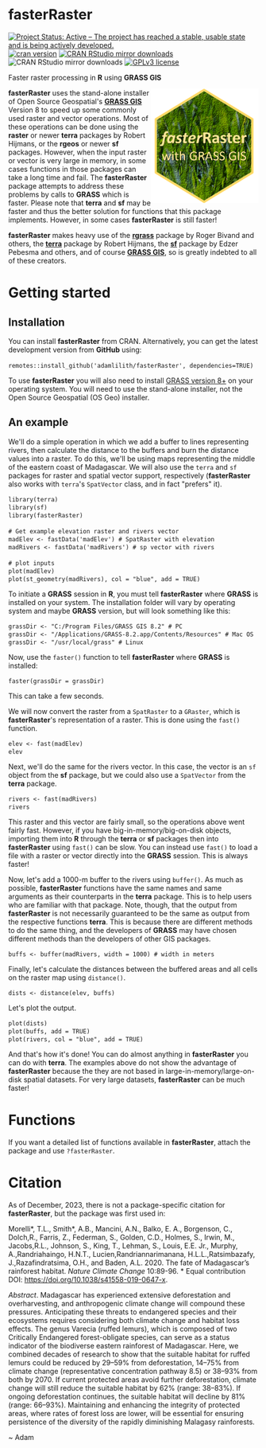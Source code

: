 # fasterRaster
<!-- badges: start -->

[![Project Status: Active – The project has reached a stable, usable state and is being actively developed.](https://www.repostatus.org/badges/latest/active.svg)](https://www.repostatus.org/#active)
[![cran version](https://www.r-pkg.org/badges/version/fasterRaster)](https://cran.r-project.org/package=fasterRaster)
[![CRAN RStudio mirror downloads](https://cranlogs.r-pkg.org/badges/grand-total/fasterRaster?color=yellow)](https://r-pkg.org/pkg/fasterRaster)
![CRAN RStudio mirror downloads](https://cranlogs.r-pkg.org/badges/fasterRaster?color=lightgrey)
[![GPLv3 license](https://img.shields.io/badge/License-GPLv3-blue.svg)](http://perso.crans.org/besson/LICENSE.html)

<!-- badges: end -->

Faster raster processing in **R** using **GRASS GIS**

<img align="right" src="fasterRaster.png" height="230"/>  

**fasterRaster** uses the stand-alone installer of Open Source Geospatial's <a href="https://grass.osgeo.org/rgrass/">**GRASS GIS**</a> Version 8 to speed up some commonly used raster and vector operations. Most of these operations can be done using the **raster** or newer **terra** packages by Robert Hijmans, or the **rgeos** or newer **sf** packages.  However, when the input raster or vector is very large in memory, in some cases functions in those packages can take a long time and fail. The **fasterRaster** package attempts to address these problems by calls to **GRASS** which is faster. Please note that **terra** and **sf** may be faster and thus the better solution for functions that this package implements. However, in some cases **fasterRaster** is still faster!

**fasterRaster** makes heavy use of the <a href="https://cran.r-project.org/package=rgrass">**rgrass**</a> package by Roger Bivand and others, the <a href="https://cran.r-project.org/package=rgrass">**terra**</a> package by Robert Hijmans, the <a href="https://cran.r-project.org/package=sf">**sf**</a> package by Edzer Pebesma and others, and of course <a href="https://grass.osgeo.org/">**GRASS GIS**</a>, so is greatly indebted to all of these creators.

# Getting started #

## Installation ###

You can install **fasterRaster** from CRAN.  Alternatively, you can get the latest development version from **GitHub** using:  

`remotes::install_github('adamlilith/fasterRaster', dependencies=TRUE)`  

To use **fasterRaster** you will also need to install [GRASS version 8+](https://grass.osgeo.org/) on your operating system. You will need to use the stand-alone installer, not the Open Source Geospatial (OS Geo) installer.

## An example ##

We'll do a simple operation in which we add a buffer to lines representing rivers, then calculate the distance to the buffers and burn the distance values into a raster. To do this, we'll be using maps representing the middle of the eastern coast of Madagascar. We will also use the `terra` and `sf` packages for raster and spatial vector support, respectively (**fasterRaster** also works with `terra`'s `SpatVector` class, and in fact "prefers" it).

```
library(terra)
library(sf)
library(fasterRaster)

# Get example elevation raster and rivers vector
madElev <- fastData('madElev') # SpatRaster with elevation
madRivers <- fastData('madRivers') # sp vector with rivers

# plot inputs
plot(madElev)
plot(st_geometry(madRivers), col = "blue", add = TRUE)
```

To initiate a **GRASS** session in **R**, you must tell **fasterRaster** where **GRASS** is installed on your system. The installation folder will vary by operating system and maybe **GRASS** version, but will look something like this:  

```
grassDir <- "C:/Program Files/GRASS GIS 8.2" # PC
grassDir <- "/Applications/GRASS-8.2.app/Contents/Resources" # Mac OS
grassDir <- "/usr/local/grass" # Linux
```

Now, use the `faster()` function to tell **fasterRaster** where **GRASS** is installed:
```
faster(grassDir = grassDir)
```

This can take a few seconds.

We will now convert the raster from a `SpatRaster` to a `GRaster`, which is **fasterRaster**'s representation of a raster. This is done using the `fast()` function.
```
elev <- fast(madElev)
elev
```

Next, we'll do the same for the rivers vector. In this case, the vector is an `sf` object from the **sf** package, but we could also use a `SpatVector` from the **terra** package.
```
rivers <- fast(madRivers)
rivers
```

This raster and this vector are fairly small, so the operations above went fairly fast. However, if you have big-in-memory/big-on-disk objects, importing them into **R** through the **terra** or **sf** packages then into **fasterRaster** using `fast()` can be slow. You can instead use `fast()` to load a file with a raster or vector directly into the **GRASS** session. This is always faster!

Now, let's add a 1000-m buffer to the rivers using `buffer()`. As much as possible, **fasterRaster** functions have the same names and same arguments as their counterparts in the **terra** package. This is to help users who are familiar with that package. Note, though, that the output from **fasterRaster** is not necessarily guaranteed to be the same as output from the respective functions **terra**. This is because there are different methods to do the same thing, and the developers of **GRASS** may have chosen different methods than the developers of other GIS packages.
```
buffs <- buffer(madRivers, width = 1000) # width in meters
```

Finally, let's calculate the distances between the buffered areas and all cells on the raster map using `distance()`.
```
dists <- distance(elev, buffs)
```

Let's plot the output.
```
plot(dists)
plot(buffs, add = TRUE)
plot(rivers, col = "blue", add = TRUE)
```

And that's how it's done!  You can do almost anything in **fasterRaster**  you can do with **terra**. The examples above do not show the advantage of **fasterRaster** because the they are not based in large-in-memory/large-on-disk spatial datasets. For very large datasets, **fasterRaster** can be much faster!

# Functions
If you want a detailed list of functions available in **fasterRaster**, attach the package and use `?fasterRaster`.

# Citation #
As of December, 2023, there is not a package-specific citation for **fasterRaster**, but the package was first used in:

Morelli*, T.L., Smith*, A.B., Mancini, A.N., Balko, E. A., Borgenson, C., Dolch,R., Farris, Z., Federman, S., Golden, C.D., Holmes, S., Irwin, M., Jacobs,R.L., Johnson, S., King, T., Lehman, S., Louis, E.E. Jr., Murphy, A.,Randriahaingo, H.N.T., Lucien,Randriannarimanana, H.L.L.,Ratsimbazafy, J.,Razafindratsima, O.H., and Baden, A.L. 2020. The fate of Madagascar’s rainforest habitat.  *Nature Climate Change* 10:89-96. * Equal contribution DOI: <a href="https://doi.org/10.1038/s41558-019-0647-x">https://doi.org/10.1038/s41558-019-0647-x</a>.

*Abstract*. Madagascar has experienced extensive deforestation and overharvesting, and anthropogenic climate change will compound these pressures. Anticipating these threats to endangered species and their ecosystems requires considering both climate change and habitat loss effects. The genus Varecia (ruffed lemurs), which is composed of two Critically Endangered forest-obligate species, can serve as a status indicator of the biodiverse eastern rainforest of Madagascar. Here, we combined decades of research to show that the suitable habitat for ruffed lemurs could be reduced by 29–59% from deforestation, 14–75% from climate change (representative concentration pathway 8.5) or 38–93% from both by 2070. If current protected areas avoid further deforestation, climate change will still reduce the suitable habitat by 62% (range: 38–83%). If ongoing deforestation continues, the suitable habitat will decline by 81% (range: 66–93%). Maintaining and enhancing the integrity of protected areas, where rates of forest loss are lower, will be essential for ensuring persistence of the diversity of the rapidly diminishing Malagasy rainforests.

~ Adam
